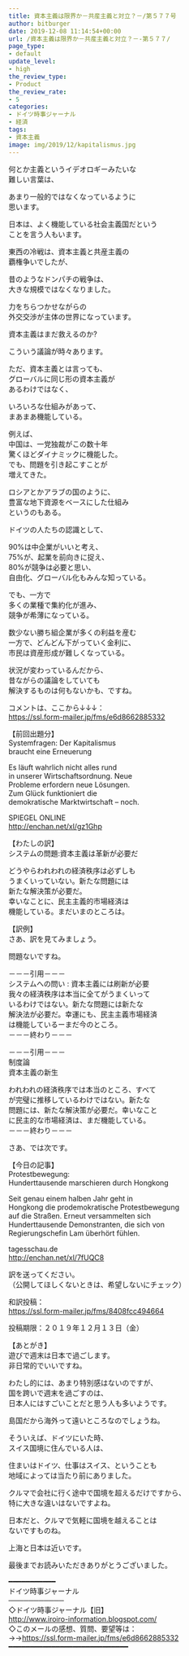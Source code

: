 ```yaml
---
title: 資本主義は限界か－共産主義と対立？－/第５７７号
author: bitburger
date: 2019-12-08 11:14:54+00:00
url: /資本主義は限界か－共産主義と対立？－-第５７７/
page_type:
- default
update_level:
- high
the_review_type:
- Product
the_review_rate:
- 5
categories:
- ドイツ時事ジャーナル
- 経済
tags:
- 資本主義
image: img/2019/12/kapitalismus.jpg
---
```

何とか主義というイデオロギーみたいな  
難しい言葉は、  
  
あまり一般的ではなくなっているように  
思います。  
  
日本は、よく機能している社会主義国だという  
ことを言う人もいます。  
  
東西の冷戦は、資本主義と共産主義の  
覇権争いでしたが、  
  
昔のようなドンパチの戦争は、  
大きな規模ではなくなりました。  
  
力をちらつかせながらの  
外交交渉が主体の世界になっています。  
  
資本主義はまだ救えるのか?  
  
こういう議論が時々あります。  
  
ただ、資本主義とは言っても、  
グローバルに同じ形の資本主義が  
あるわけではなく、  
  
いろいろな仕組みがあって、  
まあまあ機能している。  
  
例えば、  
中国は、一党独裁がこの数十年  
驚くほどダイナミックに機能した。  
でも、問題を引き起こすことが  
増えてきた。  
  
ロシアとかアラブの国のように、  
豊富な地下資源をベースにした仕組み  
というのもある。  
  
ドイツの人たちの認識として、  
  
90%は中企業がいいと考え、  
75%が、起業を前向きに捉え、  
80%が競争は必要と思い、  
自由化、グローバル化もみんな知っている。  
  
でも、一方で  
多くの業種で集約化が進み、  
競争が希薄になっている。  
  
数少ない勝ち組企業が多くの利益を産む  
一方で、どんどん下がっていく金利に、  
市民は資産形成が難しくなっている。  
  
状況が変わっているんだから、  
昔ながらの議論をしていても  
解決するものは何もないかも、ですね。  
  
  
コメントは、ここから↓↓↓：  
<a rel="noopener" href="https://ssl.form-mailer.jp/fms/e6d8662885332" target="_blank">https://ssl.form-mailer.jp/fms/e6d8662885332</a>  
  
【前回出題分】  
Systemfragen: Der Kapitalismus  
braucht eine Erneuerung  
  
Es läuft wahrlich nicht alles rund  
in unserer Wirtschaftsordnung. Neue  
Probleme erfordern neue Lösungen.  
Zum Glück funktioniert die  
demokratische Marktwirtschaft &#8211; noch.  
  
SPIEGEL ONLINE  
<a rel="noopener" href="http://enchan.net/xl/gz1Ghp" target="_blank">http://enchan.net/xl/gz1Ghp</a>  
  
  
【わたしの訳】  
システムの問題:資本主義は革新が必要だ  
  
どうやらわれわれの経済秩序は必ずしも  
うまくいっていない。新たな問題には  
新たな解決策が必要だ。  
幸いなことに、民主主義的市場経済は  
機能している。まだいまのところは。  
  
  
【訳例】  
さあ、訳を見てみましょう。  
  
問題ないですね。  
  
－－－引用－－－  
システムへの問い : 資本主義には刷新が必要  
我々の経済秩序は本当に全てがうまくいって  
いるわけではない。新たな問題には新たな  
解決法が必要だ。幸運にも、民主主義市場経済  
は機能しているーまだ今のところ。  
－－－終わり－－－  
  
－－－引用－－－  
制度論  
資本主義の新生  
  
われわれの経済秩序では本当のところ、すべて  
が完璧に推移しているわけではない。新たな  
問題には、新たな解決策が必要だ。幸いなこと  
に民主的な市場経済は、まだ機能している。  
－－－終わり－－－  
  
  
さあ、では次です。  
  
【今日の記事】  
Protestbewegung:  
Hunderttausende marschieren durch Hongkong  
  
Seit genau einem halben Jahr geht in  
Hongkong die prodemokratische Protestbewegung  
auf die Straßen. Erneut versammelten sich  
Hunderttausende Demonstranten, die sich von  
Regierungschefin Lam überhört fühlen.  
  
tagesschau.de  
<a rel="noopener" href="http://enchan.net/xl/7fUQC8" target="_blank">http://enchan.net/xl/7fUQC8</a>  
  
訳を送ってください。  
（公開してほしくないときは、希望しないにチェック）  
  
和訳投稿：  
 <a rel="noopener" href="https://ssl.form-mailer.jp/fms/8408fcc494664" target="_blank">https://ssl.form-mailer.jp/fms/8408fcc494664</a>  
  
投稿期限：２０１９年１２月１３日（金）  
  
【あとがき】  
遊びで週末は日本で過ごします。  
非日常的でいいですね。  
  
わたし的には、あまり特別感はないのですが、  
国を跨いで週末を過ごすのは、  
日本人にはすごいことだと思う人も多いようです。  
  
島国だから海外って遠いところなのでしょうね。  
  
そういえば、ドイツにいた時、  
スイス国境に住んでいる人は、  
  
住まいはドイツ、仕事はスイス、ということも  
地域によっては当たり前にありました。  
  
クルマで会社に行く途中で国境を超えるだけですから、  
特に大きな違いはないですよね。  
  
日本だと、クルマで気軽に国境を越えることは  
ないですものね。  
  
上海と日本は近いです。  
  
  
最後までお読みいただきありがとうございました。  
  
━━━━━━━━━━━  
ドイツ時事ジャーナル  
───────────  
◇ドイツ時事ジャーナル【旧】  
<a rel="noopener" href="http://www.iroiro-information.blogspot.com/" target="_blank">http://www.iroiro-information.blogspot.com/</a>  
◇このメールの感想、質問、要望等は：  
->-><a rel="noopener" href="https://ssl.form-mailer.jp/fms/e6d8662885332" target="_blank">https://ssl.form-mailer.jp/fms/e6d8662885332</a>  
━━━━━━━━━━━━━━━━━━━━━━━━━━━━